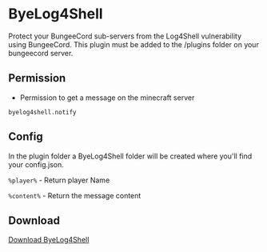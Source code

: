 # ByeLog4Shell

Protect your BungeeCord sub-servers from the Log4Shell vulnerability using BungeeCord. 
This plugin must be added to the /plugins folder on your bungeecord server.

## Permission

- Permission to get a message on the minecraft server

```
byelog4shell.notify
```

## Config

In the plugin folder a ByeLog4Shell folder will be created where you'll find your config.json. 

`%player%` - Return player Name

`%content%` - Return the message content

## Download

[Download ByeLog4Shell](/target/ByeLog4Shell-1.1-SNAPSHOT.jar)